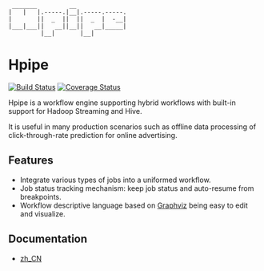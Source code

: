      _______         __
    |   |   |.-----.|__|.-----.-----.
    |       ||  _  ||  ||  _  |  -__|
    |___|___||   __||__||   __|_____|
             |__|       |__|

# Hpipe
[![Build Status](https://travis-ci.org/crackcell/hpipe.svg?branch=master)](https://travis-ci.org/crackcell/hpipe)
[![Coverage Status](https://coveralls.io/repos/crackcell/hpipe/badge.svg?branch=master&service=github)](https://coveralls.io/github/crackcell/hpipe?branch=master)

Hpipe is a workflow engine supporting hybrid workflows with built-in support for
Hadoop Streaming and Hive.

It is useful in many production scenarios such as offline data processing of
click-through-rate prediction for online advertising.

## Features

- Integrate various types of jobs into a uniformed workflow.
- Job status tracking mechanism: keep job status and auto-resume from breakpoints.
- Workflow descriptive language based on [Graphviz](http://graphviz.org/) being easy to edit and visualize.

##  Documentation

* [zh_CN](http://hpipe.readthedocs.org/zh_CN/latest/)
